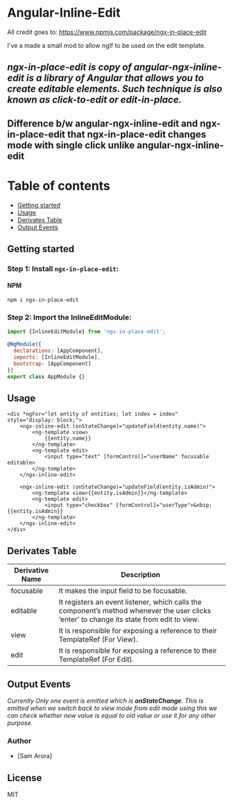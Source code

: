 # Angular-Inline-Edit

All credit goes to: https://www.npmjs.com/package/ngx-in-place-edit

I've a made a small mod to allow ngIf to be used on the edit template.

## _ngx-in-place-edit is copy of angular-ngx-inline-edit is a library of Angular that allows you to create editable elements. Such technique is also known as click-to-edit or edit-in-place._

## Difference b/w angular-ngx-inline-edit and ngx-in-place-edit that ngx-in-place-edit changes mode with single click unlike angular-ngx-inline-edit

Table of contents
=================

  * [Getting started](#getting-started)
  * [Usage](#usage)
  * [Derivates Table](#derivates-table)
  * [Output Events](#output-events)

## Getting started
### Step 1: Install `ngx-in-place-edit`:

#### NPM
```shell
npm i ngx-in-place-edit
```
### Step 2: Import the InlineEditModule:
```js
import {InlineEditModule} from 'ngx-in-place-edit';

@NgModule({
  declarations: [AppComponent],
  imports: [InlineEditModule],
  bootstrap: [AppComponent]
})
export class AppModule {}
```

## Usage
```
<div *ngFor="let entity of entities; let index = index" style="display: block;">
	<ngx-inline-edit (onStateChange)="updateField(entity.name)">
		<ng-template view>
			{{entity.name}}
		</ng-template>
		<ng-template edit>
			<input type="text" [formControl]="userName" focusable editable>
		</ng-template>
	</ngx-inline-edit>

	<ngx-inline-edit (onStateChange)="updateField(entity.isAdmin)">
		<ng-template view>{{entity.isAdmin}}</ng-template>
		<ng-template edit>
			<input type="checkbox" [formControl]="userType">&nbsp;{{entity.isAdmin}}
		</ng-template>
	</ngx-inline-edit>
</div>
```

## Derivates Table
| Derivative Name | Description |
| ------------- | ------------- | 
| focusable     | It makes the input field to be focusable. |
| editable      | It registers an event listener, which calls the component’s method whenever the user clicks ‘enter’ to change its state from edit to view.
| view | It is responsible for exposing a reference to their TemplateRef (For View).
| edit | It is responsible for exposing a reference to their TemplateRef (For Edit).

## Output Events
_Currently Only one event is emitted which is **onStateChange**. This is emitted when we switch back to view mode from edit mode using this we can check whether new value is equal to old value or use it for any other purpose._

### Author
* [Sam Arora]


## License

MIT